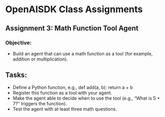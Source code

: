 # OpenAISDK Class Assignments

## Assignment 3: Math Function Tool Agent

### Objective: 
- Build an agent that can use a math function as a tool (for example, addition or multiplication).


## Tasks:
- Define a Python function, e.g., def add(a, b): return a + b
- Register this function as a tool with your agent.
- Make the agent able to decide when to use the tool (e.g., “What is 5 + 7?” triggers the function).
- Test the agent with at least three math questions.

